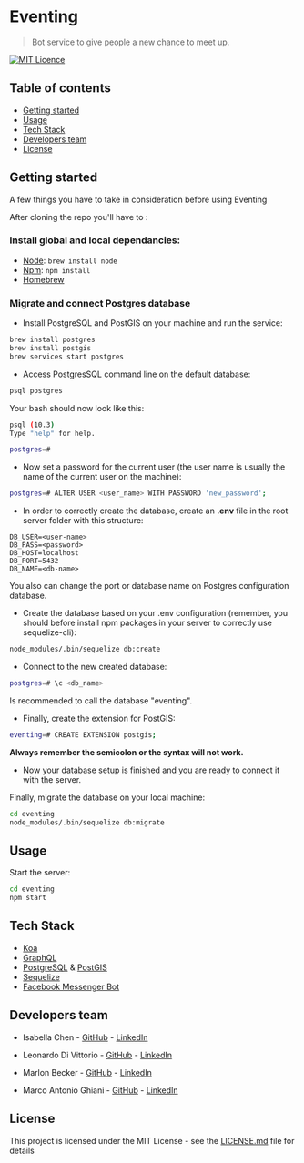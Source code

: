 # Eventing
> Bot service to give people a new chance to meet up.

[![MIT Licence](https://badges.frapsoft.com/os/mit/mit.svg?v=103)](https://opensource.org/licenses/mit-license.php)

## Table of contents

* [Getting started](#getting-started)
* [Usage](#usage)
* [Tech Stack](#tech-stack)
* [Developers team](#developers-team)
* [License](#license)

## Getting started

A few things you have to take in consideration before using Eventing

After cloning the repo you'll have to :

### Install global and local dependancies:

* [Node](https://nodejs.org/en/): `brew install node`
* [Npm](https://www.npmjs.com/): `npm install`
* [Homebrew](https://brew.sh/)

### Migrate and connect Postgres database

* Install PostgreSQL and PostGIS on your machine and run the service:

```bash
brew install postgres
brew install postgis
brew services start postgres
```

* Access PostgresSQL command line on the default database:

```bash
psql postgres
```

Your bash should now look like this:

```bash
psql (10.3)
Type "help" for help.

postgres=#
```

* Now set a password for the current user (the user name is usually the name of the current user on the machine):

```bash
postgres=# ALTER USER <user_name> WITH PASSWORD 'new_password';
```

* In order to correctly create the database, create an **.env** file in the root server folder with this structure:

```dotenv
DB_USER=<user-name>
DB_PASS=<password>
DB_HOST=localhost
DB_PORT=5432
DB_NAME=<db-name>
```

You also can change the port or database name on Postgres configuration database.

* Create the database based on your .env configuration (remember, you should before install npm packages in your server to correctly use sequelize-cli):

```bash
node_modules/.bin/sequelize db:create
```

* Connect to the new created database:

```bash
postgres=# \c <db_name> 
```

Is recommended to call the database "eventing".

* Finally, create the extension for PostGIS:

```bash
eventing=# CREATE EXTENSION postgis;
```

**Always remember the semicolon or the syntax will not work.**

* Now your database setup is finished and you are ready to connect it with the server.

Finally, migrate the database on your local machine:

```bash
cd eventing
node_modules/.bin/sequelize db:migrate
```
## Usage

Start the server:

```bash
cd eventing
npm start
```

## Tech Stack

* [Koa](https://koajs.com/)
* [GraphQL](https://graphql.org/)
* [PostgreSQL](https://www.postgresql.org/) & [PostGIS](https://postgis.net/)
* [Sequelize](http://docs.sequelizejs.com/)
* [Facebook Messenger Bot](https://messenger.fb.com/)

## Developers team

* Isabella Chen - [GitHub](https://github.com/isabellachen) - [LinkedIn](https://www.linkedin.com/in/isabella-chen-3196504/)

* Leonardo Di Vittorio - [GitHub](https://github.com/Leon31) - [LinkedIn](https://www.linkedin.com/in/leonardo-di-vittorio/)

* Marlon Becker - [GitHub](https://github.com/marlonbs) - [LinkedIn](https://www.linkedin.com/in/marlon-becker-santos-07ab52a)

* Marco Antonio Ghiani - [GitHub](https://github.com/marcoantonioghiani01) - [LinkedIn](https://www.linkedin.com/in/marcoantonioghiani/)

## License

This project is licensed under the MIT License - see the [LICENSE.md](https://github.com/marcoantonioghiani01/eventing/blob/master/LICENSE) file for details
